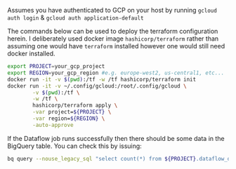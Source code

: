 
Assumes you have authenticated to GCP on your host by running `gcloud auth login` & `gcloud auth application-default`


The commands below can be used to deploy the terraform configuration herein. I deliberately used
docker image `hashicorp/terraform` rather than assuming one would have `terraform` installed
however one would still need docker installed.

```bash
export PROJECT=your_gcp_project
export REGION=your_gcp_region #e.g. europe-west2, us-central1, etc...
docker run -it -v $(pwd):/tf -w /tf hashicorp/terraform init 
docker run -it -v ~/.config/gcloud:/root/.config/gcloud \
        -v $(pwd):/tf \
        -w /tf \
        hashicorp/terraform apply \
        -var project=${PROJECT} \
        -var region=${REGION} \
        -auto-approve
```

If the Dataflow job runs successfully then there should be some data in the BigQuery table. You can check this by issuing:

```bash
bq query --nouse_legacy_sql "select count(*) from ${PROJECT}.dataflow_demo.t"
```